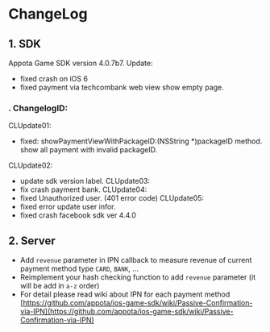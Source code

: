 ChangeLog
=====

## 1. SDK
Appota Game SDK version 4.0.7b7. Update:
+ fixed crash on iOS 6
+ fixed payment via techcombank web view show empty page.
### . ChangelogID:

CLUpdate01: 
  + fixed: showPaymentViewWithPackageID:(NSString *)packageID method. show all payment with invalid packageID.

CLUpdate02:
+ update sdk version label.
CLUpdate03:
+ fix crash payment bank.
CLUpdate04:
+ fixed Unauthorized user. (401 error code) 
CLUpdate05:
+ fixed error update user infor.
+ fixed crash facebook sdk ver 4.4.0
## 2. Server

- Add `revenue` parameter in IPN callback to measure revenue of current payment method type `CARD`, `BANK`, ...
- Reimplement your hash checking function to add `revenue` parameter (it will be add in `a-z` order)
- For detail please read wiki about IPN for each payment method [https://github.com/appota/ios-game-sdk/wiki/Passive-Confirmation-via-IPN](https://github.com/appota/ios-game-sdk/wiki/Passive-Confirmation-via-IPN)
